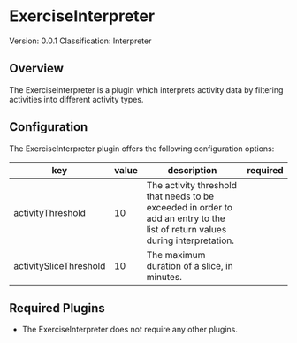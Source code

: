 # ExerciseInterpreter
Version: 0.0.1
Classification: Interpreter

Overview
-----
The ExerciseInterpreter is a plugin which interprets activity data by filtering activities into different activity types.

Configuration
-----
The ExerciseInterpreter plugin offers the following configuration options:

| key  | value | description | required |
| ------------- | ------------- |  ------------- | ------------- |
| activityThreshold | 10 | The activity threshold that needs to be exceeded in order to add an entry to the list of return values during interpretation. | 
| activitySliceThreshold | 10 | The maximum duration of a slice, in minutes. |

Required Plugins
-----
 - The ExerciseInterpreter does not require any other plugins.